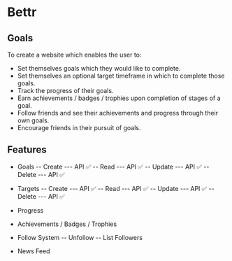 # Bettr

## Goals 

To create a website which enables the user to:
- Set themselves goals which they would like to complete.
- Set themselves an optional target timeframe in which to complete those goals.
- Track the progress of their goals.
- Earn achievements / badges / trophies upon completion of stages of a goal. 
- Follow friends and see their achievements and progress through their own goals.
- Encourage friends in their pursuit of goals.


## Features

- Goals
-- Create
--- API ✅
-- Read
--- API ✅
-- Update
--- API ✅
-- Delete
--- API ✅

- Targets
-- Create
--- API ✅
-- Read
--- API ✅
-- Update
--- API ✅
-- Delete
--- API ✅

- Progress

- Achievements / Badges / Trophies

- Follow System
-- Unfollow
-- List Followers

- News Feed

